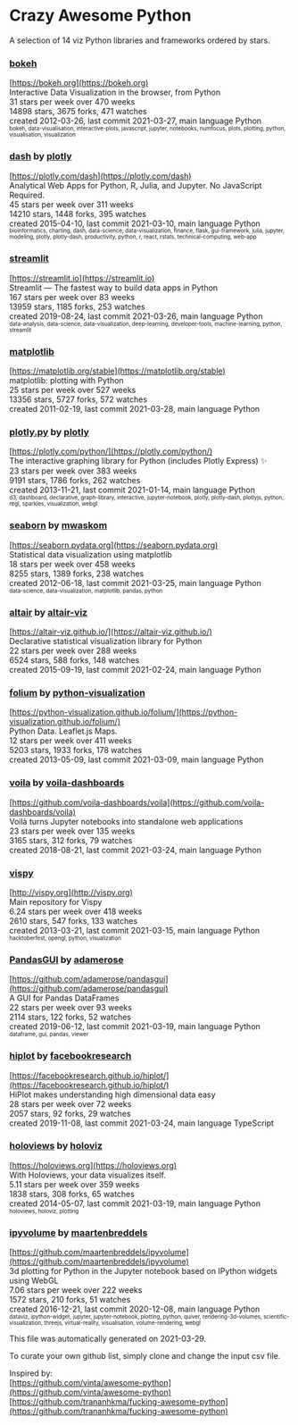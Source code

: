 # Crazy Awesome Python
A selection of 14 viz Python libraries and frameworks ordered by stars.  


### [bokeh](https://github.com/bokeh/bokeh)  
[https://bokeh.org](https://bokeh.org)  
Interactive Data Visualization in the browser, from  Python  
31 stars per week over 470 weeks  
14898 stars, 3675 forks, 471 watches  
created 2012-03-26, last commit 2021-03-27, main language Python  
<sub><sup>bokeh, data-visualisation, interactive-plots, javascript, jupyter, notebooks, numfocus, plots, plotting, python, visualisation, visualization</sup></sub>


### [dash](https://github.com/plotly/dash) by [plotly](https://github.com/plotly)  
[https://plotly.com/dash](https://plotly.com/dash)  
Analytical Web Apps for Python, R, Julia, and Jupyter. No JavaScript Required.  
45 stars per week over 311 weeks  
14210 stars, 1448 forks, 395 watches  
created 2015-04-10, last commit 2021-03-10, main language Python  
<sub><sup>bioinformatics, charting, dash, data-science, data-visualization, finance, flask, gui-framework, julia, jupyter, modeling, plotly, plotly-dash, productivity, python, r, react, rstats, technical-computing, web-app</sup></sub>


### [streamlit](https://github.com/streamlit/streamlit)  
[https://streamlit.io](https://streamlit.io)  
Streamlit — The fastest way to build data apps in Python  
167 stars per week over 83 weeks  
13959 stars, 1185 forks, 253 watches  
created 2019-08-24, last commit 2021-03-26, main language Python  
<sub><sup>data-analysis, data-science, data-visualization, deep-learning, developer-tools, machine-learning, python, streamlit</sup></sub>


### [matplotlib](https://github.com/matplotlib/matplotlib)  
[https://matplotlib.org/stable](https://matplotlib.org/stable)  
matplotlib: plotting with Python  
25 stars per week over 527 weeks  
13356 stars, 5727 forks, 572 watches  
created 2011-02-19, last commit 2021-03-28, main language Python  


### [plotly.py](https://github.com/plotly/plotly.py) by [plotly](https://github.com/plotly)  
[https://plotly.com/python/](https://plotly.com/python/)  
The interactive graphing library for Python (includes Plotly Express) :sparkles:  
23 stars per week over 383 weeks  
9191 stars, 1786 forks, 262 watches  
created 2013-11-21, last commit 2021-01-14, main language Python  
<sub><sup>d3, dashboard, declarative, graph-library, interactive, jupyter-notebook, plotly, plotly-dash, plotlyjs, python, regl, sparkles, visualization, webgl</sup></sub>


### [seaborn](https://github.com/mwaskom/seaborn) by [mwaskom](https://github.com/mwaskom)  
[https://seaborn.pydata.org](https://seaborn.pydata.org)  
Statistical data visualization using matplotlib  
18 stars per week over 458 weeks  
8255 stars, 1389 forks, 238 watches  
created 2012-06-18, last commit 2021-03-25, main language Python  
<sub><sup>data-science, data-visualization, matplotlib, pandas, python</sup></sub>


### [altair](https://github.com/altair-viz/altair) by [altair-viz](https://github.com/altair-viz)  
[https://altair-viz.github.io/](https://altair-viz.github.io/)  
Declarative statistical visualization library for Python  
22 stars per week over 288 weeks  
6524 stars, 588 forks, 148 watches  
created 2015-09-19, last commit 2021-02-24, main language Python  


### [folium](https://github.com/python-visualization/folium) by [python-visualization](https://github.com/python-visualization)  
[https://python-visualization.github.io/folium/](https://python-visualization.github.io/folium/)  
Python Data. Leaflet.js Maps.   
12 stars per week over 411 weeks  
5203 stars, 1933 forks, 178 watches  
created 2013-05-09, last commit 2021-03-09, main language Python  


### [voila](https://github.com/voila-dashboards/voila) by [voila-dashboards](https://github.com/voila-dashboards)  
[https://github.com/voila-dashboards/voila](https://github.com/voila-dashboards/voila)  
Voilà turns Jupyter notebooks into standalone web applications  
23 stars per week over 135 weeks  
3165 stars, 312 forks, 79 watches  
created 2018-08-21, last commit 2021-03-24, main language Python  


### [vispy](https://github.com/vispy/vispy)  
[http://vispy.org](http://vispy.org)  
Main repository for Vispy  
6.24 stars per week over 418 weeks  
2610 stars, 547 forks, 133 watches  
created 2013-03-21, last commit 2021-03-15, main language Python  
<sub><sup>hacktoberfest, opengl, python, visualization</sup></sub>


### [PandasGUI](https://github.com/adamerose/pandasgui) by [adamerose](https://github.com/adamerose)  
[https://github.com/adamerose/pandasgui](https://github.com/adamerose/pandasgui)  
A GUI for Pandas DataFrames  
22 stars per week over 93 weeks  
2114 stars, 122 forks, 52 watches  
created 2019-06-12, last commit 2021-03-19, main language Python  
<sub><sup>dataframe, gui, pandas, viewer</sup></sub>


### [hiplot](https://github.com/facebookresearch/hiplot) by [facebookresearch](https://github.com/facebookresearch)  
[https://facebookresearch.github.io/hiplot/](https://facebookresearch.github.io/hiplot/)  
HiPlot makes understanding high dimensional data easy  
28 stars per week over 72 weeks  
2057 stars, 92 forks, 29 watches  
created 2019-11-08, last commit 2021-03-24, main language TypeScript  


### [holoviews](https://github.com/holoviz/holoviews) by [holoviz](https://github.com/holoviz)  
[https://holoviews.org](https://holoviews.org)  
With Holoviews, your data visualizes itself.  
5.11 stars per week over 359 weeks  
1838 stars, 308 forks, 65 watches  
created 2014-05-07, last commit 2021-03-19, main language Python  
<sub><sup>holoviews, holoviz, plotting</sup></sub>


### [ipyvolume](https://github.com/maartenbreddels/ipyvolume) by [maartenbreddels](https://github.com/maartenbreddels)  
[https://github.com/maartenbreddels/ipyvolume](https://github.com/maartenbreddels/ipyvolume)  
3d plotting for Python in the Jupyter notebook based on IPython widgets using WebGL  
7.06 stars per week over 222 weeks  
1572 stars, 210 forks, 51 watches  
created 2016-12-21, last commit 2020-12-08, main language Python  
<sub><sup>dataviz, ipython-widget, jupyter, jupyter-notebook, plotting, python, quiver, rendering-3d-volumes, scientific-visualization, threejs, virtual-reality, visualisation, volume-rendering, webgl</sup></sub>


This file was automatically generated on 2021-03-29.  

To curate your own github list, simply clone and change the input csv file.  

Inspired by:  
[https://github.com/vinta/awesome-python](https://github.com/vinta/awesome-python)  
[https://github.com/trananhkma/fucking-awesome-python](https://github.com/trananhkma/fucking-awesome-python)  
